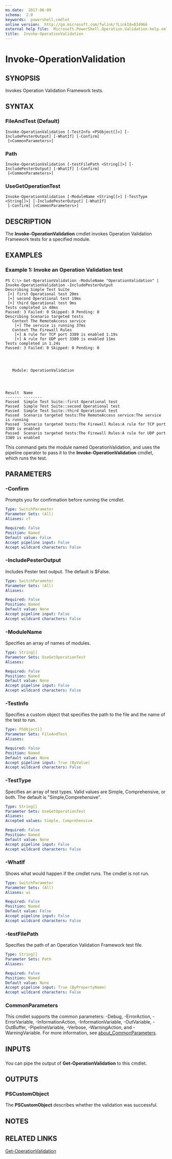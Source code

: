 ```yaml
---
ms.date:  2017-06-09
schema:  2.0
keywords:  powershell,cmdlet
online version:  http://go.microsoft.com/fwlink/?LinkId=834966
external help file:  Microsoft.PowerShell.Operation.Validation-help.xml
title:  Invoke-OperationValidation
---
```


# Invoke-OperationValidation

## SYNOPSIS
Invokes Operation Validation Framework tests.

## SYNTAX

### FileAndTest (Default)
```
Invoke-OperationValidation [-TestInfo <PSObject[]>] [-IncludePesterOutput] [-WhatIf] [-Confirm]
 [<CommonParameters>]
```

### Path
```
Invoke-OperationValidation [-testFilePath <String[]>] [-IncludePesterOutput] [-WhatIf] [-Confirm]
 [<CommonParameters>]
```

### UseGetOperationTest
```
Invoke-OperationValidation [-ModuleName <String[]>] [-TestType <String[]>] [-IncludePesterOutput] [-WhatIf]
 [-Confirm] [<CommonParameters>]
```

## DESCRIPTION
The **Invoke-OperationValidation** cmdlet invokes Operation Validation Framework tests for a specified module.

## EXAMPLES

### Example 1: Invoke an Operation Validation test
```
PS C:\> Get-OperationValidation -ModuleName "OperationValidation" | Invoke-OperationValidation -IncludePesterOutput
Describing Simple Test Suite
 [+] first Operational test 20ms
 [+] second Operational test 19ms
 [+] third Operational test 9ms
Tests completed in 48ms
Passed: 3 Failed: 0 Skipped: 0 Pending: 0
Describing Scenario targeted tests
   Context The RemoteAccess service
    [+] The service is running 37ms
   Context The Firewall Rules
    [+] A rule for TCP port 3389 is enabled 1.19s
    [+] A rule for UDP port 3389 is enabled 11ms
Tests completed in 1.24s
Passed: 3 Failed: 0 Skipped: 0 Pending: 0




   Module: OperationValidation




Result  Name
------- --------
Passed  Simple Test Suite::first Operational test
Passed  Simple Test Suite::second Operational test
Passed  Simple Test Suite::third Operational test
Passed  Scenario targeted tests:The RemoteAccess service:The service is running
Passed  Scenario targeted tests:The Firewall Rules:A rule for TCP port 3389 is enabled
Passed  Scenario targeted tests:The Firewall Rules:A rule for UDP port 3389 is enabled
```

This command gets the module named OperationValidation, and uses the pipeline operator to pass it to the **Invoke-OperationValidation** cmdlet, which runs the test.

## PARAMETERS

### -Confirm
Prompts you for confirmation before running the cmdlet.

```yaml
Type: SwitchParameter
Parameter Sets: (All)
Aliases: cf

Required: False
Position: Named
Default value: False
Accept pipeline input: False
Accept wildcard characters: False
```

### -IncludePesterOutput
Includes Pester test output.
The default is $False.

```yaml
Type: SwitchParameter
Parameter Sets: (All)
Aliases:

Required: False
Position: Named
Default value: None
Accept pipeline input: False
Accept wildcard characters: False
```

### -ModuleName
Specifies an array of names of modules.

```yaml
Type: String[]
Parameter Sets: UseGetOperationTest
Aliases:

Required: False
Position: Named
Default value: None
Accept pipeline input: False
Accept wildcard characters: False
```

### -TestInfo
Specifies a custom object that specifies the path to the file and the name of the test to run.

```yaml
Type: PSObject[]
Parameter Sets: FileAndTest
Aliases:

Required: False
Position: Named
Default value: None
Accept pipeline input: True (ByValue)
Accept wildcard characters: False
```

### -TestType
Specifies an array of test types.
Valid values are Simple, Comprehensive, or both.
The default is "Simple,Comprehensive".

```yaml
Type: String[]
Parameter Sets: UseGetOperationTest
Aliases:
Accepted values: Simple, Comprehensive

Required: False
Position: Named
Default value: None
Accept pipeline input: False
Accept wildcard characters: False
```

### -WhatIf
Shows what would happen if the cmdlet runs.
The cmdlet is not run.

```yaml
Type: SwitchParameter
Parameter Sets: (All)
Aliases: wi

Required: False
Position: Named
Default value: False
Accept pipeline input: False
Accept wildcard characters: False
```

### -testFilePath
Specifies the path of an Operation Validation Framework test file.

```yaml
Type: String[]
Parameter Sets: Path
Aliases:

Required: False
Position: Named
Default value: None
Accept pipeline input: True (ByPropertyName)
Accept wildcard characters: False
```

### CommonParameters
This cmdlet supports the common parameters: -Debug, -ErrorAction, -ErrorVariable, -InformationAction, -InformationVariable, -OutVariable, -OutBuffer, -PipelineVariable, -Verbose, -WarningAction, and -WarningVariable. For more information, see [about_CommonParameters](../microsoft.powershell.core/about/about_commonparameters.md).

## INPUTS

###  
You can pipe the output of **Get-OperationValidation** to this cmdlet.

## OUTPUTS

### PSCustomObject
The **PSCustomObject** describes whether the validation was successful.

## NOTES

## RELATED LINKS

[Get-OperationValidation](Get-OperationValidation.md)

